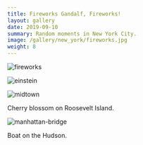 ```yaml
---
title: Fireworks Gandalf, Fireworks!
layout: gallery
date: 2019-09-10
summary: Random moments in New York City.
image: /gallery/new_york/fireworks.jpg
weight: 8
---
```


![fireworks](/gallery/new_york/fireworks.jpg)

![einstein](/gallery/new_york/graffiti.jpg)

![midtown](/gallery/new_york/cherry.jpg)

Cherry blossom on Roosevelt Island.

![manhattan-bridge](/gallery/new_york/boat-on-hudson-river-ps.jpg)

Boat on the Hudson.